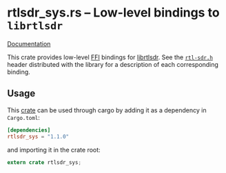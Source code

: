 # rtlsdr\_sys.rs – Low-level bindings to `librtlsdr`

[Documentation](https://docs.rs/rtlsdr_sys)

This crate provides low-level [FFI](https://doc.rust-lang.org/book/ffi.html) bindings
for [librtlsdr](https://git.osmocom.org/rtl-sdr/). See the
[`rtl-sdr.h`](https://git.osmocom.org/rtl-sdr/tree/include/rtl-sdr.h) header
distributed with the library for a description of each corresponding binding.

## Usage

This [crate](https://crates.io/crates/rtlsdr_sys) can be used through cargo by adding it
as a dependency in `Cargo.toml`:

```toml
[dependencies]
rtlsdr_sys = "1.1.0"
```
and importing it in the crate root:

```rust
extern crate rtlsdr_sys;
```
